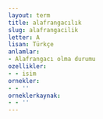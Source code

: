 ```yaml
---
layout: term
title: alafrangacılık
slug: alafrangacilik
letter: A
lisan: Türkçe
anlamlar:
- Alafrangacı olma durumu
ozellikler:
- - isim
ornekler:
- - ''
orneklerkaynak:
- - ''
---
```

